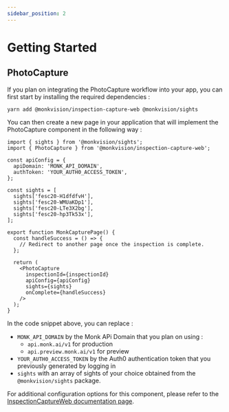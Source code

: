 ```yaml
---
sidebar_position: 2
---
```


# Getting Started
## PhotoCapture
If you plan on integrating the PhotoCapture workflow into your app, you can first start by installing the required
dependencies :

```shell
yarn add @monkvision/inspection-capture-web @monkvision/sights
```

You can then create a new page in your application that will implement the PhotoCapture component in the following way :

```tsx
import { sights } from '@monkvision/sights';
import { PhotoCapture } from '@monkvision/inspection-capture-web';

const apiConfig = {
  apiDomain: 'MONK_API_DOMAIN',
  authToken: 'YOUR_AUTH0_ACCESS_TOKEN',
};

const sights = [
  sights['fesc20-H1dfdfvH'],
  sights['fesc20-WMUaKDp1'],
  sights['fesc20-LTe3X2bg'],
  sights['fesc20-hp3Tk53x'],
];

export function MonkCapturePage() {
  const handleSuccess = () => {
    // Redirect to another page once the inspection is complete.
  };

  return (
    <PhotoCapture
      inspectionId={inspectionId}
      apiConfig={apiConfig}
      sights={sights}
      onComplete={handleSuccess}
    />
  );
}
```

In the code snippet above, you can replace :
- `MONK_API_DOMAIN` by the Monk APi Domain that you plan on using :
  - `api.monk.ai/v1` for production
  - `api.preview.monk.ai/v1` for preview
- `YOUR_AUTH0_ACCESS_TOKEN` by the Auth0 authentication token that you previously generated by logging in
- `sights` with an array of sights of your choice obtained from the `@monkvision/sights` package.

For additional configuration options for this component, please refer to the
[InspectionCaptureWeb documentation page](docs/packages/inspection-capture-web.md).

